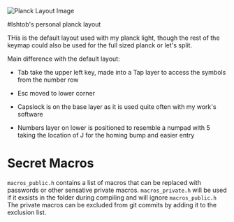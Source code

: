 ![Planck Layout Image](https://i.imgur.com/yKewjWW.jpg)

#Ishtob's personal planck layout

THis is the default layout used with my planck light, though the rest of the keymap could also be used for the full sized planck or let's split.


Main difference with the default layout:

* Tab take the upper left key, made into a Tap layer to access the symbols from the number row

* Esc moved to lower corner

* Capslock is on the base layer as it is used quite often with my work's software

* Numbers layer on lower is positioned to resemble a numpad with 5 taking the location of J for the homing bump and easier entry


# Secret Macros

`macros_public.h` contains a list of macros that can be replaced with passwords or other sensative private macros. `macros_private.h` will be used if it exsists in the folder during compiling and will ignore `macros_public.h` The private macros can be excluded from git commits by adding it to the exclusion list.
